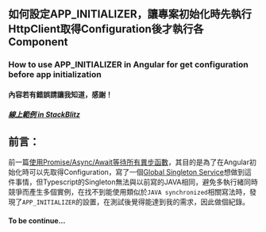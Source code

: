 ## 如何設定APP_INITIALIZER，讓專案初始化時先執行HttpClient取得Configuration後才執行各Component
### How to use APP_INITIALIZER in Angular for get configuration before app initialization

#### 內容若有錯誤請讓我知道，感謝！
##### [線上範例 in StackBlitz](https://stackblitz.com/edit/angular-app-initializer-practice)

## 前言：<br>
前一篇[使用Promise/Async/Await等待所有異步函數](https://github.com/simpleget/AngularJS-Promise-and-async-await)，其目的是為了在Angular初始化時可以先取得Configuration，寫了一個[Global Singleton Service](https://blog.johnwu.cc/article/angular-4-services.html#3-Singleton-Service)想做到這件事情，但Typescript的Singleton無法與以前寫的JAVA相同，避免多執行緒同時競爭而產生多個實例，在找不到能使用類似於`JAVA synchronized`相關寫法時，發現了`APP_INITIALIZER`的設置，在測試後覺得能達到我的需求，因此做個紀錄。

#### To be continue...
